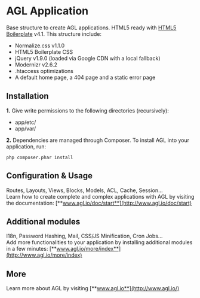 AGL Application
===============

Base structure to create AGL applications. HTML5 ready with [HTML5 Boilerplate](http://html5boilerplate.com/) v4.1. This structure include:

* Normalize.css v1.1.0
* HTML5 Boilerplate CSS
* jQuery v1.9.0 (loaded via Google CDN with a local fallback)
* Modernizr v2.6.2
* .htaccess optimizations
* A default home page, a 404 page and a static error page

## Installation

**1.** Give write permissions to the following directories (recursively):

* app/etc/
* app/var/

**2.** Dependencies are managed through Composer. To install AGL into your application, run:

	php composer.phar install

## Configuration & Usage

Routes, Layouts, Views, Blocks, Models, ACL, Cache, Session...<br>
Learn how to create complete and complex applications with AGL by visiting the documentation: [**www.agl.io/doc/start**](http://www.agl.io/doc/start)

## Additional modules

I18n, Password Hashing, Mail, CSS/JS Minification, Cron Jobs...<br>
Add more functionalities to your application by installing additional modules in a few minutes: [**www.agl.io/more/index**](http://www.agl.io/more/index)

## More

Learn more about AGL by visiting [**www.agl.io**](http://www.agl.io/)
